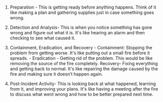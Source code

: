 1. Preparation - This is getting ready before anything happens. Think of it like making a plan and gathering supplies just in case something goes wrong.

 2. Detection and Analysis- This is when you notice something has gone wrong and figure out what it is. It's like hearing an alarm and then checking to see what caused it. 

3. Containment, Eradication, and Recovery - Containment: Stopping the problem from getting worse. It's like putting out a small fire before it spreads. - Eradication - Getting rid of the problem. This would be like removing the source of the fire completely. Recovery- Fixing everything and getting back to normal. It's like repairing the damage caused by the fire and making sure it doesn’t happen again. 

4. Post-Incident Activity- This is looking back at what happened, learning from it, and improving your plans. It's like having a meeting after the fire to discuss what went wrong and how to be better prepared next time.